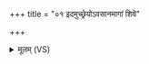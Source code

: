 +++
title = "०१ इदमुच्छ्रेयोऽवसानमागां शिवे"

+++
<details><summary>मूलम् (VS)</summary>

इ॒दमु॒च्छ्रेयो॑ऽव॒सान॒मागां॑ शि॒वे मे॒ द्यावा॑पृथि॒वी अ॑भूताम्।  
अ॑सप॒त्नाः प्र॒दिशो॑ मे भवन्तु॒ न वै त्वा॑ द्विष्मो॒ अभ॑यं नो अस्तु ॥
</details>